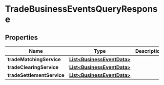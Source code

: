 

# TradeBusinessEventsQueryResponse


## Properties

| Name | Type | Description | Notes |
|------------ | ------------- | ------------- | -------------|
|**tradeMatchingService** | [**List&lt;BusinessEventData&gt;**](BusinessEventData.md) |  |  [optional] |
|**tradeClearingService** | [**List&lt;BusinessEventData&gt;**](BusinessEventData.md) |  |  [optional] |
|**tradeSettlementService** | [**List&lt;BusinessEventData&gt;**](BusinessEventData.md) |  |  [optional] |



